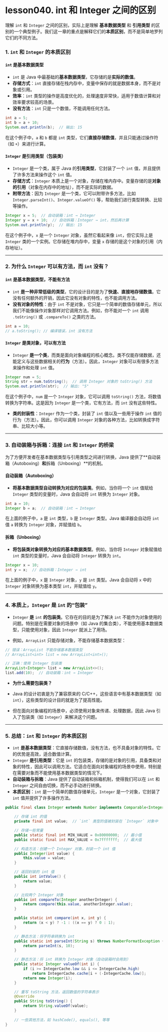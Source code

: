 # lesson040. int 和 Integer 之间的区别

理解 `int` 和 `Integer` 之间的区别，实际上是理解 **基本数据类型** 和 **引用类型** 的区别的一个典型例子。我们这一章的重点是解释它们的**本质区别**，而不是简单地罗列它们的不同方法。

### 1. `int` 和 `Integer` 的本质区别

#### `int` **是基本数据类型**

- `int` 是 Java 中最基础的**基本数据类型**，它存储的是**实际的数值**。
- **存储方式**：`int` 直接存储在栈内存中，变量中保存的就是数据本身，而不是对象或引用。
- **效率**：`int` 类型的操作是高度优化的，处理速度非常快，适用于数值计算和对效率要求较高的场景。
- **没有方法**：`int` 只是一个数值，不能调用任何方法。

```java
int a = 5;
int b = a + 10;
System.out.println(b);  // 输出: 15
```

在这个例子中，`a` 和 `b` 都是 `int` 类型，它们**直接存储数值**，并且只能通过操作符（如 `+`）来进行计算。

#### `Integer` **是引用类型（包装类）**

- `Integer` 是一个类，属于 Java 的**引用类型**，它封装了一个 `int` 值，并且提供了许多方法来操作这个 `int` 值。
- **存储方式**：`Integer` 本质上是一个对象，存储在堆内存中。变量存储的是**对象的引用**（对象在内存中的地址），而不是实际的数据。
- **附带方法**：因为 `Integer` 是一个类，它可以附带许多方法，比如 `Integer.parseInt()`、`Integer.valueOf()` 等，帮助我们进行类型转换、比较等操作。

```java
Integer x = 5;  // 自动装箱：int → Integer
Integer y = x + 10;  // 自动拆箱：Integer → int，然后再计算
System.out.println(y);  // 输出: 15
```

在这个例子中，`x` 是一个 `Integer` 对象，虽然它看起来像 `int`，但它实际上是 `Integer` 类的一个实例。它存储在堆内存中，变量 `x` 存储的是这个对象的引用（内存地址）。

------

### 2. 为什么 `Integer` 可以有方法，而 `int` 没有？

#### `int` **是基本数据类型，不能有方法**

- `int` **是一种非常低级的类型**，它的设计目的是为了**快速、直接地存储数值**。它没有任何额外的开销，因此它没有对象的特性，也不能调用方法。
- **没有对象的特性**：由于 `int` 不是对象，它只是一个简单的数值存储单元，所以我们不能像操作对象那样对它调用方法。例如，你不能对一个 `int` 调用 `.toString()` 或 `.compareTo()` 之类的方法。

```java
int a = 10;
// a.toString(); // 编译错误，int 没有方法
```

#### `Integer` **是类对象，可以有方法**

- `Integer` **是一个类**，而类是面向对象编程的核心概念。类不仅能存储数据，还能定义与这些数据相关的**行为**（方法）。因此，`Integer` 对象可以有很多方法来操作和处理 `int` 值。

```java
Integer num = 5;
String str = num.toString();  // 调用 Integer 对象的 toString() 方法
System.out.println(str);  // 输出: "5"
```

在这个例子中，`num` 是一个 `Integer` 对象，它可以调用 `toString()` 方法，将数值转换为字符串。这是因为 `Integer` 是一个类，它有方法，而 `int` 没有这些特性。

- **类的封装性**：`Integer` 作为一个类，封装了 `int` 值以及一些用于操作 `int` 值的行为（方法）。因此，你可以调用 `Integer` 对象的各种方法，比如转换成字符串、比较大小等。

------

### 3. **自动装箱与拆箱：连接** `int` **和** `Integer` **的桥梁**

为了方便开发者在基本数据类型与引用类型之间进行转换，Java 提供了**自动装箱（Autoboxing）**和**拆箱（Unboxing）**的机制。

#### **自动装箱（Autoboxing）**

- **将基本数据类型自动转换为对应的包装类**。例如，当你将一个 `int` 值赋给 `Integer` 类型的变量时，Java 会自动将 `int` 转换为 `Integer` 对象。

```java
int a = 10;
Integer b = a;  // 自动装箱：int → Integer
```

在上面的例子中，`a` 是 `int` 类型，`b` 是 `Integer` 类型。Java 编译器会自动将 `int` 值 `a` 转换为 `Integer` 对象，并赋值给 `b`。

#### **拆箱（Unboxing）**

- **将包装类对象转换为对应的基本数据类型**。例如，当你将 `Integer` 对象赋值给 `int` 类型的变量时，Java 会自动将 `Integer` 转换为 `int`。

```java
Integer x = 10;
int y = x;  // 自动拆箱：Integer → int
```

在上面的例子中，`x` 是 `Integer` 对象，`y` 是 `int` 类型。Java 会自动将 `x` 中的 `Integer` 对象转换为基本类型 `int`，并赋值给 `y`。

------

### 4. **本质上，**`Integer` **是** `int` **的“包装”**

- `Integer` **是** `int` **的包装类**。它存在的目的是为了解决 `int` 不能作为对象使用的问题。特别是在需要对象的场景中（如 Java 的集合类），不能使用基本数据类型，只能使用对象，因此 `Integer` 就派上了用场。

- 例如，`ArrayList` 只能存储对象，不能存储基本数据类型：

```java
// 错误：ArrayList 不能存储基本数据类型
// ArrayList<int> list = new ArrayList<int>();

// 正确：使用 Integer 包装类
ArrayList<Integer> list = new ArrayList<>();
list.add(10);  // 自动装箱：int → Integer
```

- **为什么需要包装类？**

- Java 的设计初衷是为了兼容原来的 C/C++，这些语言中有基本数据类型（如 `int`），这些类型的设计目的就是为了提高性能。
- 但在面向对象编程的场景中，必须使用对象来传递、处理数据，因此 Java 引入了包装类（如 `Integer`）来解决这个问题。

------

### 5. **总结：**`int` **和** `Integer` **的本质区别**

- `int` **是基本数据类型**：它直接存储数值，没有方法，也不具备对象的特性。它的优势是高效，适合数值计算。
- `Integer` **是引用类型**：它是 `int` 的包装类，存储的是对象的引用，具备类和对象的特性，因此可以调用方法。它适合在面向对象编程的场景中使用，特别是在需要对象而不能使用基本数据类型的情况下。
- **自动装箱与拆箱**：Java 提供了自动装箱和拆箱机制，使得我们可以在 `int` 和 `Integer` 之间自由切换，而不必手动进行转换。
- **本质区别**：`int` 是一个简单的数值存储单元，`Integer` 是一个对象，它封装了 `int` 值并提供了许多操作方法。

```java
public final class Integer extends Number implements Comparable<Integer> {

    // 存储 int 的值
    private final int value;  // `int` 类型的值被封装在 `Integer` 对象中

    // 存储一些常量
    public static final int MIN_VALUE = 0x80000000;  // 最小值
    public static final int MAX_VALUE = 0x7fffffff;  // 最大值

    // 构造方法：创建一个 Integer 对象，封装一个 int 值
    public Integer(int value) {
        this.value = value;
    }

    // 返回封装的 int 值
    public int intValue() {
        return value;
    }

    // 比较两个 Integer 对象
    public int compareTo(Integer anotherInteger) {
        return compare(this.value, anotherInteger.value);
    }

    public static int compare(int x, int y) {
        return (x < y) ? -1 : ((x == y) ? 0 : 1);
    }

    // 静态方法：将字符串转换为 int
    public static int parseInt(String s) throws NumberFormatException {
        return parseInt(s, 10);
    }

    // 静态方法：将 int 转换为 Integer 对象（自动装箱时会用到）
    public static Integer valueOf(int i) {
        if (i >= IntegerCache.low && i <= IntegerCache.high)
            return IntegerCache.cache[i + (-IntegerCache.low)];
        return new Integer(i);
    }

    // 重写 toString 方法，返回数值的字符串表示
    @Override
    public String toString() {
        return String.valueOf(value);
    }
    
    // 一些其他方法，如 hashCode(), equals(), 等等
}
```